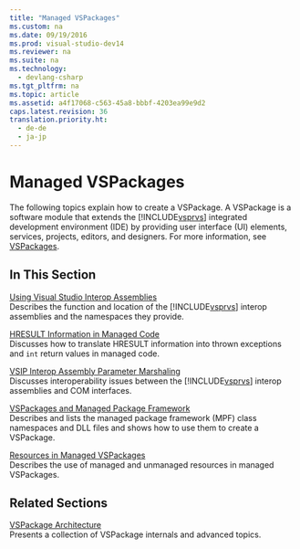 ```yaml
---
title: "Managed VSPackages"
ms.custom: na
ms.date: 09/19/2016
ms.prod: visual-studio-dev14
ms.reviewer: na
ms.suite: na
ms.technology: 
  - devlang-csharp
ms.tgt_pltfrm: na
ms.topic: article
ms.assetid: a4f17068-c563-45a8-bbbf-4203ea99e9d2
caps.latest.revision: 36
translation.priority.ht: 
  - de-de
  - ja-jp
---
```

# Managed VSPackages
The following topics explain how to create a VSPackage. A VSPackage is a software module that extends the [!INCLUDE[vsprvs](../vs140/includes/vsprvs_md.md)] integrated development environment (IDE) by providing user interface (UI) elements, services, projects, editors, and designers. For more information, see [VSPackages](../vs140/VSPackages.md).  
  
## In This Section  
 [Using Visual Studio Interop Assemblies](../Topic/Using%20Visual%20Studio%20Interop%20Assemblies.md)  
 Describes the function and location of the [!INCLUDE[vsprvs](../vs140/includes/vsprvs_md.md)] interop assemblies and the namespaces they provide.  
  
 [HRESULT Information in Managed Code](../Topic/HRESULT%20Information%20in%20Managed%20Code.md)  
 Discusses how to translate HRESULT information into thrown exceptions and `int` return values in managed code.  
  
 [VSIP Interop Assembly Parameter Marshaling](../Topic/Visual%20Studio%20Interop%20Assembly%20Parameter%20Marshaling.md)  
 Discusses interoperability issues between the [!INCLUDE[vsprvs](../vs140/includes/vsprvs_md.md)] interop assemblies and COM interfaces.  
  
 [VSPackages and Managed Package Framework](../vs140/VSPackages-and-the-Managed-Package-Framework.md)  
 Describes and lists the managed package framework (MPF) class namespaces and DLL files and shows how to use them to create a VSPackage.  
  
 [Resources in Managed VSPackages](../Topic/Resources%20in%20VSPackages.md)  
 Describes the use of managed and unmanaged resources in managed VSPackages.  
  
## Related Sections  
 [VSPackage Architecture](../vs140/VSSDK-Utilities.md)  
 Presents a collection of VSPackage internals and advanced topics.